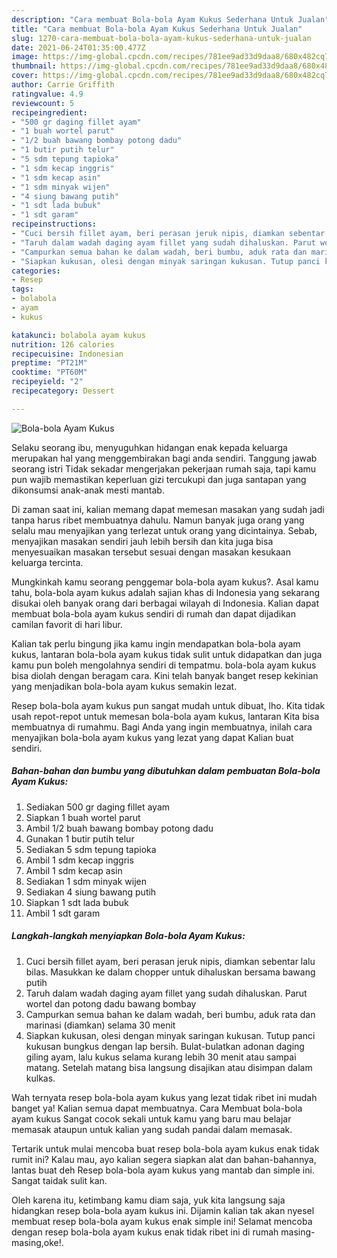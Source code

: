 ```yaml
---
description: "Cara membuat Bola-bola Ayam Kukus Sederhana Untuk Jualan"
title: "Cara membuat Bola-bola Ayam Kukus Sederhana Untuk Jualan"
slug: 1270-cara-membuat-bola-bola-ayam-kukus-sederhana-untuk-jualan
date: 2021-06-24T01:35:00.477Z
image: https://img-global.cpcdn.com/recipes/781ee9ad33d9daa8/680x482cq70/bola-bola-ayam-kukus-foto-resep-utama.jpg
thumbnail: https://img-global.cpcdn.com/recipes/781ee9ad33d9daa8/680x482cq70/bola-bola-ayam-kukus-foto-resep-utama.jpg
cover: https://img-global.cpcdn.com/recipes/781ee9ad33d9daa8/680x482cq70/bola-bola-ayam-kukus-foto-resep-utama.jpg
author: Carrie Griffith
ratingvalue: 4.9
reviewcount: 5
recipeingredient:
- "500 gr daging fillet ayam"
- "1 buah wortel parut"
- "1/2 buah bawang bombay potong dadu"
- "1 butir putih telur"
- "5 sdm tepung tapioka"
- "1 sdm kecap inggris"
- "1 sdm kecap asin"
- "1 sdm minyak wijen"
- "4 siung bawang putih"
- "1 sdt lada bubuk"
- "1 sdt garam"
recipeinstructions:
- "Cuci bersih fillet ayam, beri perasan jeruk nipis, diamkan sebentar lalu bilas. Masukkan ke dalam chopper untuk dihaluskan bersama bawang putih"
- "Taruh dalam wadah daging ayam fillet yang sudah dihaluskan. Parut wortel dan potong dadu bawang bombay"
- "Campurkan semua bahan ke dalam wadah, beri bumbu, aduk rata dan marinasi (diamkan) selama 30 menit"
- "Siapkan kukusan, olesi dengan minyak saringan kukusan. Tutup panci kukusan bungkus dengan lap bersih. Bulat-bulatkan adonan daging giling ayam, lalu kukus selama kurang lebih 30 menit atau sampai matang. Setelah matang bisa langsung disajikan atau disimpan dalam kulkas."
categories:
- Resep
tags:
- bolabola
- ayam
- kukus

katakunci: bolabola ayam kukus 
nutrition: 126 calories
recipecuisine: Indonesian
preptime: "PT21M"
cooktime: "PT60M"
recipeyield: "2"
recipecategory: Dessert

---
```



![Bola-bola Ayam Kukus](https://img-global.cpcdn.com/recipes/781ee9ad33d9daa8/680x482cq70/bola-bola-ayam-kukus-foto-resep-utama.jpg)

Selaku seorang ibu, menyuguhkan hidangan enak kepada keluarga merupakan hal yang menggembirakan bagi anda sendiri. Tanggung jawab seorang istri Tidak sekadar mengerjakan pekerjaan rumah saja, tapi kamu pun wajib memastikan keperluan gizi tercukupi dan juga santapan yang dikonsumsi anak-anak mesti mantab.

Di zaman  saat ini, kalian memang dapat memesan masakan yang sudah jadi tanpa harus ribet membuatnya dahulu. Namun banyak juga orang yang selalu mau menyajikan yang terlezat untuk orang yang dicintainya. Sebab, menyajikan masakan sendiri jauh lebih bersih dan kita juga bisa menyesuaikan masakan tersebut sesuai dengan masakan kesukaan keluarga tercinta. 



Mungkinkah kamu seorang penggemar bola-bola ayam kukus?. Asal kamu tahu, bola-bola ayam kukus adalah sajian khas di Indonesia yang sekarang disukai oleh banyak orang dari berbagai wilayah di Indonesia. Kalian dapat membuat bola-bola ayam kukus sendiri di rumah dan dapat dijadikan camilan favorit di hari libur.

Kalian tak perlu bingung jika kamu ingin mendapatkan bola-bola ayam kukus, lantaran bola-bola ayam kukus tidak sulit untuk didapatkan dan juga kamu pun boleh mengolahnya sendiri di tempatmu. bola-bola ayam kukus bisa diolah dengan beragam cara. Kini telah banyak banget resep kekinian yang menjadikan bola-bola ayam kukus semakin lezat.

Resep bola-bola ayam kukus pun sangat mudah untuk dibuat, lho. Kita tidak usah repot-repot untuk memesan bola-bola ayam kukus, lantaran Kita bisa membuatnya di rumahmu. Bagi Anda yang ingin membuatnya, inilah cara menyajikan bola-bola ayam kukus yang lezat yang dapat Kalian buat sendiri.

<!--inarticleads1-->

##### Bahan-bahan dan bumbu yang dibutuhkan dalam pembuatan Bola-bola Ayam Kukus:

1. Sediakan 500 gr daging fillet ayam
1. Siapkan 1 buah wortel parut
1. Ambil 1/2 buah bawang bombay potong dadu
1. Gunakan 1 butir putih telur
1. Sediakan 5 sdm tepung tapioka
1. Ambil 1 sdm kecap inggris
1. Ambil 1 sdm kecap asin
1. Sediakan 1 sdm minyak wijen
1. Sediakan 4 siung bawang putih
1. Siapkan 1 sdt lada bubuk
1. Ambil 1 sdt garam




<!--inarticleads2-->

##### Langkah-langkah menyiapkan Bola-bola Ayam Kukus:

1. Cuci bersih fillet ayam, beri perasan jeruk nipis, diamkan sebentar lalu bilas. Masukkan ke dalam chopper untuk dihaluskan bersama bawang putih
1. Taruh dalam wadah daging ayam fillet yang sudah dihaluskan. Parut wortel dan potong dadu bawang bombay
1. Campurkan semua bahan ke dalam wadah, beri bumbu, aduk rata dan marinasi (diamkan) selama 30 menit
1. Siapkan kukusan, olesi dengan minyak saringan kukusan. Tutup panci kukusan bungkus dengan lap bersih. Bulat-bulatkan adonan daging giling ayam, lalu kukus selama kurang lebih 30 menit atau sampai matang. Setelah matang bisa langsung disajikan atau disimpan dalam kulkas.




Wah ternyata resep bola-bola ayam kukus yang lezat tidak ribet ini mudah banget ya! Kalian semua dapat membuatnya. Cara Membuat bola-bola ayam kukus Sangat cocok sekali untuk kamu yang baru mau belajar memasak ataupun untuk kalian yang sudah pandai dalam memasak.

Tertarik untuk mulai mencoba buat resep bola-bola ayam kukus enak tidak rumit ini? Kalau mau, ayo kalian segera siapkan alat dan bahan-bahannya, lantas buat deh Resep bola-bola ayam kukus yang mantab dan simple ini. Sangat taidak sulit kan. 

Oleh karena itu, ketimbang kamu diam saja, yuk kita langsung saja hidangkan resep bola-bola ayam kukus ini. Dijamin kalian tak akan nyesel membuat resep bola-bola ayam kukus enak simple ini! Selamat mencoba dengan resep bola-bola ayam kukus enak tidak ribet ini di rumah masing-masing,oke!.

